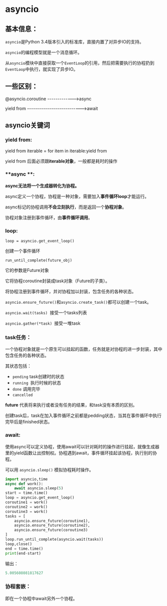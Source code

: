 # asyncio

##  基本信息：

`asyncio`是Python 3.4版本引入的标准库，直接内置了对异步IO的支持。

`asyncio`的编程模型就是一个消息循环。

从`asyncio`模块中直接获取一个`EventLoop`的引用，然后把需要执行的协程扔到`EventLoop`中执行，就实现了异步IO。

## 一些区别：

@asyncio.coroutine ------------->async

yield from --------------------------->await

## asyncio关键词

### yield from:

yield from iterable = for item in iterable:yield from

yield from 后面必须跟**iterable对象**，一般都是耗时的操作

### **async **:

**async无法将一个生成器转化为协程。**

async定义一个协程，协程是一种对象，需要加入**事件循环loop**才能运行。

async标记的协程调用**不会立刻执行**，而是返回一个**协程对象**。

协程对象注册到事件循环，由**事件循环调用**。

### loop:

`loop = asyncio.get_event_loop()`

创建一个事件循环

`run_until_complete(future_obj)`

它的参数是Future对象

它将协程coroutine封装成task对象（Future的子类）。

将协程注册到事件循环，并对协程加以封装，包含任务的各种状态。

`asyncio.ensure_future()`和`asyncio.create_task()`都可以创建一个task。

`asyncio.wait(tasks) `接受一个tasks列表

`asyncio.gather(*task) `接受一堆task

### task任务：

一个协程对象就是一个原生可以挂起的函数，任务就是对协程的进一步封装，其中包含任务的各种状态。

其状态包括：

- `pending` task创建时的状态
- `running `执行时候的状态
- `done` 调用完毕
- `cancelled`

**future** 代表将来执行或者没有任务的结果，和task没有本质的区别。

创建task后，task在加入事件循环之前都是pedding状态，当其在事件循环中执行完毕后是finished状态。

### await:

使用async可以定义协程，使用await可以针对耗时的操作进行挂起，就像生成器里的yield函数让出控制权。协程遇到await，事件循环挂起该协程，执行别的协程。

可以用 `asyncio.sleep()` 模拟协程耗时操作。

```python
import asyncio,time
async def work():
    await asyncio.sleep(5)
start = time.time()
loop = asyncio.get_event_loop()
coroutine1 = work()
coroutine2 = work()
coroutine3 = work()
tasks = [
    asyncio.ensure_future(coroutine1),
    asyncio.ensure_future(coroutine2),
    asyncio.ensure_future(coroutine3)
]
loop.run_until_complete(asyncio.wait(tasks))
loop,close()
end = time.time()
print(end-start)
```

输出：

```python
5.005608081817627
```

### 协程套嵌：

即在一个协程中await另外一个协程。

